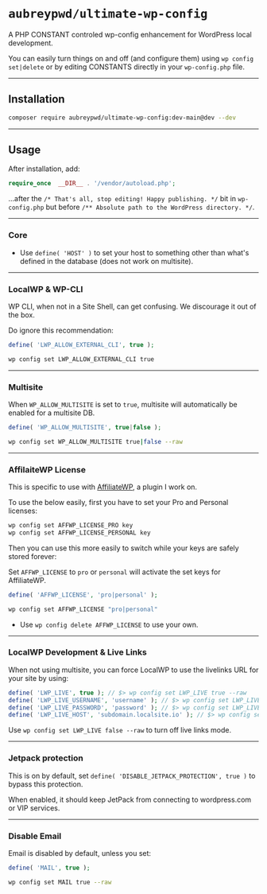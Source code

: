 # `aubreypwd/ultimate-wp-config`

A PHP CONSTANT controled wp-config enhancement for WordPress local development.

You can easily turn things on and off (and configure them) using `wp config set|delete` or by editing CONSTANTS directly in your `wp-config.php` file.

---------------------------------

## Installation

```bash
composer require aubreypwd/ultimate-wp-config:dev-main@dev --dev
```

---------------------------------

## Usage

After installation, add:

```php
require_once  __DIR__ . '/vendor/autoload.php';
```

...after the `/* That's all, stop editing! Happy publishing. */` bit in `wp-config.php`
 but before `/** Absolute path to the WordPress directory. */`.

---------------------------------

### Core

- Use `define( 'HOST' )` to set your host to something other than what's defined in the database (does not work on multisite).

---------------------------------

### LocalWP & WP-CLI

WP CLI, when not in a Site Shell, can get confusing. We discourage it out of the box.

Do ignore this recommendation:

```php
define( 'LWP_ALLOW_EXTERNAL_CLI', true );
```

```bash
wp config set LWP_ALLOW_EXTERNAL_CLI true
```

---------------------------------

### Multisite

When `WP_ALLOW_MULTISITE` is set to `true`, multisite will automatically be enabled for a multisite DB.

```php
define( 'WP_ALLOW_MULTISITE', true|false );
```

```bash
wp config set WP_ALLOW_MULTISITE true|false --raw
```

---------------------------------

### AffilaiteWP License

This is specific to use with [AffiliateWP](https://affiliatewp.com), a plugin I work on.

To use the below easily, first you have to set your Pro and Personal licenses:

```bash
wp config set AFFWP_LICENSE_PRO key
wp config set AFFWP_LICENSE_PERSONAL key
```

Then you can use this more easily to switch while your keys are safely stored forever:

Set `AFFWP_LICENSE` to `pro` or `personal` will activate the set keys for AffiliateWP.

```php
define( 'AFFWP_LICENSE', 'pro|personal' );
```

```bash
wp config set AFFWP_LICENSE "pro|personal"
```

- Use `wp config delete AFFWP_LICENSE` to use your own.

---------------------------------

### LocalWP Development & Live Links

When not using multisite, you can force LocalWP to use the livelinks URL for your site by using:

```php
define( 'LWP_LIVE', true ); // $> wp config set LWP_LIVE true --raw
define( 'LWP_LIVE_USERNAME', 'username' ); // $> wp config set LWP_LIVE_USERNAME 'username'
define( 'LWP_LIVE_PASSWORD', 'password' ); // $> wp config set LWP_LIVE_PASSWORD 'password'
define( 'LWP_LIVE_HOST', 'subdomain.localsite.io' ); // $> wp config set LWP_LIVE_HOST 'example.com'
```

Use `wp config set LWP_LIVE false --raw` to turn off live links mode.

--------------------------------------

### Jetpack protection

This is on by default, set `define( 'DISABLE_JETPACK_PROTECTION', true )` to bypass this protection.

When enabled, it should keep JetPack from connecting to wordpress.com or VIP services.

--------------------------------------

### Disable Email

Email is disabled by default, unless you set:

```php
define( 'MAIL', true );
```

```bash
wp config set MAIL true --raw
```
